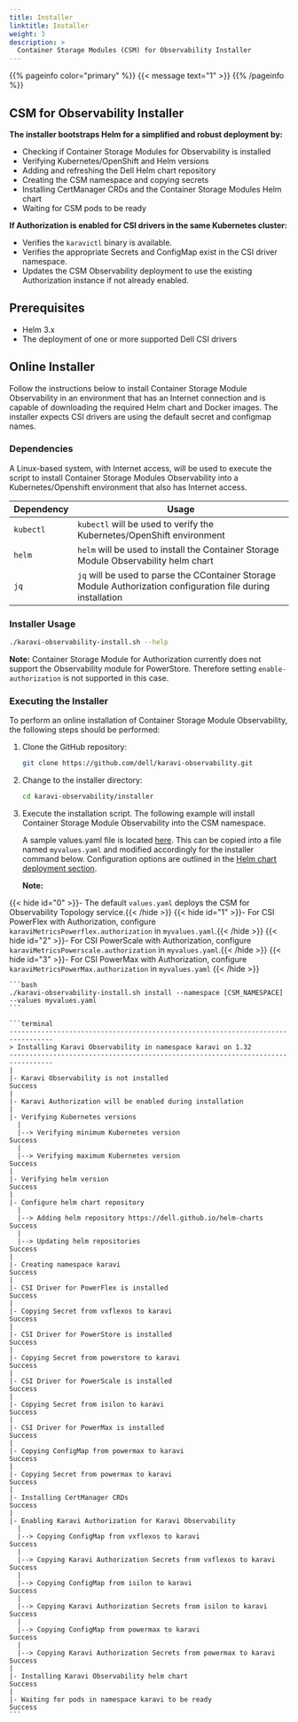 ```yaml
---
title: Installer
linktitle: Installer
weight: 3
description: >
  Container Storage Modules (CSM) for Observability Installer
---
```

{{% pageinfo color="primary" %}}
{{< message text="1" >}}
{{% /pageinfo %}}
<!--
Copyright (c) 2020-2024 Dell Inc., or its subsidiaries. All Rights Reserved.

Licensed under the Apache License, Version 2.0 (the "License");
you may not use this file except in compliance with the License.
You may obtain a copy of the License at

    http://www.apache.org/licenses/LICENSE-2.0
-->

## CSM for Observability Installer 

**The installer bootstraps Helm for a simplified and robust deployment by:**
- Checking if Container Storage Modules for Observability is installed
- Verifying Kubernetes/OpenShift and Helm versions
- Adding and refreshing the Dell Helm chart repository
- Creating the CSM namespace and copying secrets
- Installing CertManager CRDs and the Container Storage Modules Helm chart
- Waiting for CSM pods to be ready

**If Authorization is enabled for CSI drivers in the same Kubernetes cluster:**
- Verifies the `karavictl` binary is available.
- Verifies the appropriate Secrets and ConfigMap exist in the CSI driver namespace.
- Updates the CSM Observability deployment to use the existing Authorization instance if not already enabled.

## Prerequisites

- Helm 3.x
- The deployment of one or more supported Dell CSI drivers

## Online Installer

Follow the instructions below to install Container Storage Module Observability in an environment that has an Internet connection and is capable of downloading the required Helm chart and Docker images.
The installer expects CSI drivers are using the default secret and configmap names.

### Dependencies

A Linux-based system, with Internet access, will be used to execute the script to install Container Storage Modules Observability into a Kubernetes/Openshift environment that also has Internet access.

| Dependency            | Usage |
| --------------------- | ----- |
| `kubectl`   | `kubectl` will be used to verify the Kubernetes/OpenShift environment|
| `helm`   | `helm` will be used to install the Container Storage Module Observability helm chart|
| `jq`     | `jq` will be used to parse the CContainer Storage Module Authorization configuration file during installation|


### Installer Usage
```bash
./karavi-observability-install.sh --help
```

__Note:__ Container Storage Module for Authorization currently does not support the Observability module for PowerStore. Therefore setting `enable-authorization` is not supported in this case.

### Executing the Installer

To perform an online installation of Container Storage Module Observability, the following steps should be performed:

1. Clone the GitHub repository:
    ```bash
    git clone https://github.com/dell/karavi-observability.git
    ```

2. Change to the installer directory:
    ```bash
    cd karavi-observability/installer
    ```

3. Execute the installation script.
    The following example will install Container Storage Module Observability into the CSM namespace.

    A sample values.yaml file is located [here](https://github.com/dell/helm-charts/blob/main/charts/karavi-observability/values.yaml). This can be copied into a file named `myvalues.yaml` and modified accordingly for the installer command below. Configuration options are outlined in the [Helm chart deployment section](../observability#configuration).

    __Note:__

 {{< hide id="0" >}}- The default `values.yaml` deploys the CSM for Observability Topology service.{{< /hide >}}
 {{< hide id="1" >}}- For CSI PowerFlex with Authorization, configure `karaviMetricsPowerflex.authorization` in `myvalues.yaml`.{{< /hide >}}
 {{< hide id="2" >}}- For CSI PowerScale with Authorization, configure `karaviMetricsPowerscale.authorization` in `myvalues.yaml`.{{< /hide >}}
 {{< hide id="3" >}}- For CSI PowerMax with Authorization, configure `karaviMetricsPowerMax.authorization` in `myvalues.yaml` {{< /hide >}}

    ```bash
    ./karavi-observability-install.sh install --namespace [CSM_NAMESPACE] --values myvalues.yaml
    ```

    ```terminal
    ---------------------------------------------------------------------------------
    > Installing Karavi Observability in namespace karavi on 1.32
    ---------------------------------------------------------------------------------
    |
    |- Karavi Observability is not installed                            Success
    |
    |- Karavi Authorization will be enabled during installation
    |
    |- Verifying Kubernetes versions
      |
      |--> Verifying minimum Kubernetes version                         Success
      |
      |--> Verifying maximum Kubernetes version                         Success
    |
    |- Verifying helm version                                           Success
    |
    |- Configure helm chart repository
      |
      |--> Adding helm repository https://dell.github.io/helm-charts    Success
      |
      |--> Updating helm repositories                                   Success
    |
    |- Creating namespace karavi                                        Success
    |
    |- CSI Driver for PowerFlex is installed                            Success
    |
    |- Copying Secret from vxflexos to karavi                           Success
    |
    |- CSI Driver for PowerStore is installed                           Success
    |
    |- Copying Secret from powerstore to karavi                         Success
    |
    |- CSI Driver for PowerScale is installed                           Success
    |
    |- Copying Secret from isilon to karavi                             Success
    |
    |- CSI Driver for PowerMax is installed                             Success
    |
    |- Copying ConfigMap from powermax to karavi                        Success
    |
    |- Copying Secret from powermax to karavi                           Success
    |
    |- Installing CertManager CRDs                                      Success
    |
    |- Enabling Karavi Authorization for Karavi Observability
      |
      |--> Copying ConfigMap from vxflexos to karavi                    Success
      |
      |--> Copying Karavi Authorization Secrets from vxflexos to karavi Success
      |
      |--> Copying ConfigMap from isilon to karavi                      Success
      |
      |--> Copying Karavi Authorization Secrets from isilon to karavi   Success
      |
      |--> Copying ConfigMap from powermax to karavi                    Success
      |
      |--> Copying Karavi Authorization Secrets from powermax to karavi Success
    |
    |- Installing Karavi Observability helm chart                       Success
    |
    |- Waiting for pods in namespace karavi to be ready                 Success
    ```
